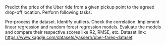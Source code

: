 Predict the price of the Uber ride from a given pickup point to the agreed drop-off location. Perform following tasks:

Pre-process the dataset.
Identify outliers.
Check the correlation.
Implement linear regression and random forest regression models.
Evaluate the models and compare their respective scores like R2, RMSE, etc. Dataset link: https://www.kaggle.com/datasets/yasserh/uber-fares-dataset
